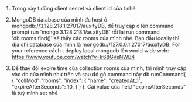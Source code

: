 1. Trong này t dùng client secret và client id của t nhé

2. MongoDB database của mình đc host ở mongodb://3.128.218.1:27017/auxifyDB, để truy cập c lên command prompt run 'mongo 3.128.218.1/auxifyDB' rồi lại run command 'db.rooms.find()' sẽ thấy các rooms của mình nhé. Ban đầu locally thì địa chỉ database của mình là mongodb://127.0.0.1:27017/auxifyDB.
For your reference cách t deploy local mongodb lên world wide web: https://www.youtube.com/watch?v=Ir68GVsNWB4

3. Để thay đổi expire time của collection rooms của mình, thì mình truy cập vào db của mình như trên và sau đó gõ command này 
db.runCommand( { "collMod":"rooms", "index": { "name": "createdAt_1", "expireAfterSeconds": 10, } } ). Cái value của field "expireAfterSeconds" là tuỳ mình set nhé


